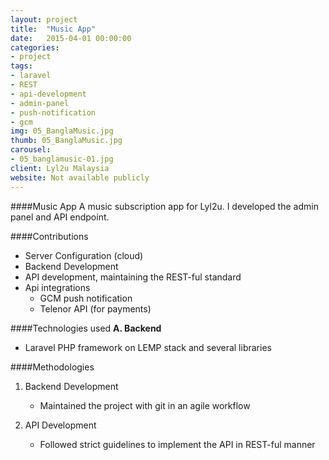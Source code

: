 ```yaml
---
layout: project
title:  "Music App"
date:   2015-04-01 00:00:00
categories:
- project
tags:
- laravel
- REST
- api-development
- admin-panel
- push-notification
- gcm
img: 05_BanglaMusic.jpg
thumb: 05_BanglaMusic.jpg
carousel:
- 05_banglamusic-01.jpg
client: Lyl2u Malaysia
website: Not available publicly
---
```

####Music App
A music subscription app for Lyl2u. I developed the admin panel and API endpoint.

####Contributions
- Server Configuration (cloud)
- Backend Development
- API development, maintaining the REST-ful standard
- Api integrations
   - GCM push notification
   - Telenor API (for payments)

####Technologies used
**A. Backend**

   - Laravel PHP framework on LEMP stack and several libraries

####Methodologies

1. Backend Development

   - Maintained the project with git in an agile workflow

2. API Development

   - Followed strict guidelines to implement the API in REST-ful manner
